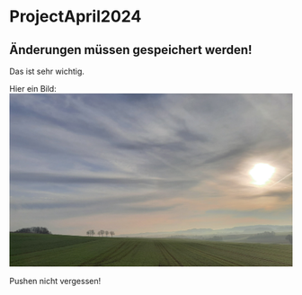 # ProjectApril2024

## Änderungen müssen gespeichert werden!

Das ist sehr wichtig.

Hier ein Bild: 
![alt text](20240321_072916.jpg)

Pushen nicht vergessen!